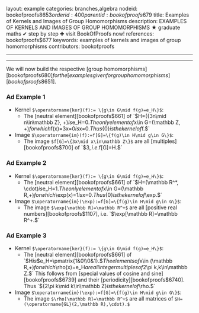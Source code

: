 layout: example
categories: branches,algebra
nodeid: bookofproofs$8653
orderid: 400
parentid: bookofproofs$679
title: Examples of Kernels and Images of Group Homomorphisms
description: EXAMPLES OF KERNELS AND IMAGES OF GROUP HOMOMORPHISMS ★ graduate maths ✔ step by step ✚ visit BookOfProofs now!
references: bookofproofs$677
keywords: examples of kernels and images of group homomorphisms
contributors: bookofproofs

---


---

We will now build the respective [group homomorphisms][bookofproofs$680] for the [examples given for group homomorphisms][bookofproofs$8651].
### Ad Example 1 

* Kernel `$\operatorname{ker}(f):= \{g\in G\mid f(g)=e_H\}$`:
   * The [neutral element][bookofproofs$661] of `$H=(\{3n\mid n\in\mathbb Z\}, +)$` is `$e_H=0$`. The only element of `$x\in G=(\mathbb Z, +)$` for which `$f(x)=3x=0$` is `$x=0.$` Thus `$\{0\}$` is the kernel of `$f.$` 
* Image `$\operatorname{im}(f):=f[G]=\{f(g)\in H\mid g\in G\}$`: 
   * The image `$f[G]=\{3x\mid x\in\mathbb Z\}$` are all [multiples][bookofproofs$700] of `$3$`, i.e. `$f[G]=H.$`

### Ad Example 2

* Kernel `$\operatorname{ker}(f):= \{g\in G\mid f(g)=e_H\}$`:
   * The [neutral element][bookofproofs$661] of `$H=(\mathbb R^*, \cdot)$` is `$e_H=1$`. The only element of `$x\in G=(\mathbb R,+)$` for which `$\exp(x)=1$` is `$x=0.$` Thus `$\{0\}$` is the kernel of `$\exp.$` 
* Image `$\operatorname{im}(\exp):=f[G]=\{f(g)\in H\mid g\in G\}$`: 
   * The image `$\exp[\mathbb R]=\mathbb R^+$` are all [positive real numbers][bookofproofs$1107], i.e. `$\exp[\mathbb R]=\mathbb R^+.$`

### Ad Example 3

* Kernel `$\operatorname{ker}(f):= \{g\in G\mid f(g)=e_H\}$`:
   * The [neutral element][bookofproofs$661] of `$H$` is `$$e_H=\pmatrix{1&0\\0&1}.$$` The elements of `$x\in (\mathbb R,+)$` for which `$\rho(x)=e_H$` are all integer multiples of `$2\pi k,$` `$k\in\mathbb Z.$` This follows from [special values of cosine and sine][bookofproofs$6739] and their [periodicity][bookofproofs$6740]. Thus `$\{2\pi k\mid k\in\mathbb Z\}$` is the kernel of `$\rho.$` 
* Image `$\operatorname{im}(\exp):=f[G]=\{f(g)\in H\mid g\in G\}$`: 
   * The image `$\rho[\mathbb R]=\mathbb R^+$` are all matrices of `$H=(\operatorname{GL}(2,\mathbb R),\cdot).$`
